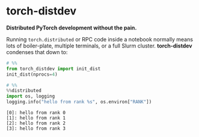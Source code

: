 # torch-distdev

**Distributed PyTorch development without the pain.**

Running `torch.distributed` or RPC code inside a notebook normally means
lots of boiler-plate, multiple terminals, or a full Slurm cluster. **torch-distdev**
condenses that down to:

```python
# %%
from torch_distdev import init_dist
init_dist(nprocs=4)

# %%
%%distributed
import os, logging
logging.info("hello from rank %s", os.environ["RANK"])

```

```
[0]: hello from rank 0
[1]: hello from rank 1
[2]: hello from rank 2
[3]: hello from rank 3
```
